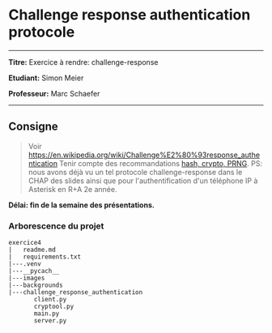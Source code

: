 # Challenge response authentication protocole

---

**Titre:** Exercice à rendre: challenge-response

**Etudiant:** Simon Meier

**Professeur:** Marc Schaefer

---

## Consigne

> Voir <https://en.wikipedia.org/wiki/Challenge%E2%80%93response_authentication>
> Tenir compte des recommandations [hash, crypto, PRNG](02_Authentification/autres/nma-hash-crypt-PRNG-recommandations.pdf).
> PS: nous avons déjà vu un tel protocole challenge-response dans le CHAP des slides ainsi que pour l'authentification d'un téléphone IP à Asterisk en R+A 2e année.

**Délai: fin de la semaine des présentations.**

### Arborescence du projet

```python=
exercice4
|   readme.md
|   requirements.txt
|---.venv
|---__pycach__
|---images
|---backgrounds
|---challenge_response_authentication
       client.py
       cryptool.py
       main.py
       server.py
```
